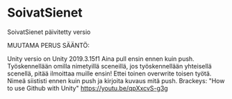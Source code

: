 # SoivatSienet
SoivatSienet päivitetty versio

MUUTAMA PERUS SÄÄNTÖ:

Unity versio on Unity 2019.3.15f1
Aina pull ensin ennen kuin push.
Työskennellään omilla nimetyillä sceneillä, jos työskennellään yhteisellä scenellä, pitää ilmoittaa muille ensin! Ettei toinen overwrite toisen työtä.
Nimeä siististi ennen kuin push ja kirjoita kuvaus mitä push.
Brackeys: "How to use Github with Unity" https://youtu.be/qpXxcvS-g3g
